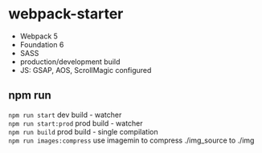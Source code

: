 # webpack-starter

 - Webpack 5
 - Foundation 6
 - SASS
 - production/development build
 - JS: GSAP, AOS, ScrollMagic configured
 

 ## npm run

 `npm run start` dev build - watcher  
 `npm run start:prod` prod build - watcher  
 `npm run build` prod build - single compilation  
 `npm run images:compress` use imagemin to compress ./img_source to ./img